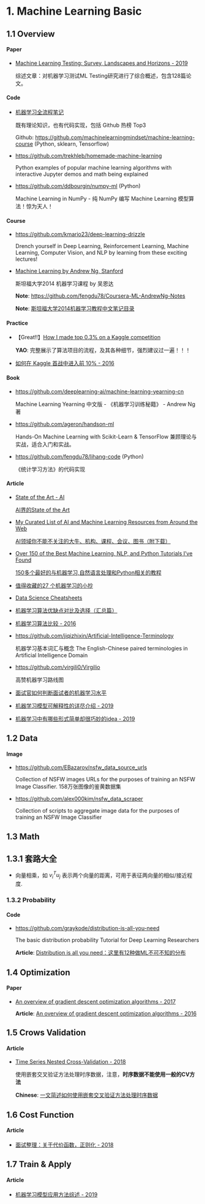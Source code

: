 
# 1. Machine Learning Basic

## 1.1 Overview

#### Paper

- [Machine Learning Testing: Survey, Landscapes and Horizons - 2019](https://arxiv.org/abs/1906.10742)

    综述文章：对机器学习测试ML Testing研究进行了综合概述，包含128篇论文。


#### Code

- [机器学习全流程笔记](https://machine-learning-course.readthedocs.io/en/latest/)

    既有理论知识，也有代码实现，包括 Github 热榜 Top3

    Github: <https://github.com/machinelearningmindset/machine-learning-course> (Python, sklearn, Tensorflow)

- <https://github.com/trekhleb/homemade-machine-learning>

    Python examples of popular machine learning algorithms with interactive Jupyter demos and math being explained

- <https://github.com/ddbourgin/numpy-ml> (Python)

    Machine Learning in NumPy - 纯 NumPy 编写 Machine Learning 模型算法！惊为天人！


#### Course

- <https://github.com/kmario23/deep-learning-drizzle>

    Drench yourself in Deep Learning, Reinforcement Learning, Machine Learning, Computer Vision, and NLP by learning from these exciting lectures!

- [Machine Learning by Andrew Ng, Stanford](https://www.coursera.org/course/ml)

    斯坦福大学2014 机器学习课程 by 吴恩达

    **Note**: <https://github.com/fengdu78/Coursera-ML-AndrewNg-Notes>

    **Note**: [斯坦福大学2014机器学习教程中文笔记目录](http://www.ai-start.com/ml2014/)


#### Practice

- 【Great!!】[How I made top 0.3% on a Kaggle competition](https://www.kaggle.com/lavanyashukla01/how-i-made-top-0-3-on-a-kaggle-competition)

    **YAO**: 完整展示了算法项目的流程，及其各种细节，强烈建议过一遍！！！

- [如何在 Kaggle 首战中进入前 10% - 2016](https://dnc1994.com/2016/04/rank-10-percent-in-first-kaggle-competition/)


#### Book

- <https://github.com/deeplearning-ai/machine-learning-yearning-cn>

    Machine Learning Yearning 中文版 - 《机器学习训练秘籍》 - Andrew Ng 著

- <https://github.com/ageron/handson-ml>

    Hands-On Machine Learning with Scikit-Learn & TensorFlow  兼顾理论与实战，适合入门和实战。

- <https://github.com/fengdu78/lihang-code> (Python)

    《统计学习方法》的代码实现


#### Article

- [State of the Art - AI](https://www.stateoftheart.ai/)

    [AI界的State of the Art](https://mp.weixin.qq.com/s?__biz=MzA3MzI4MjgzMw==&mid=2650753481&idx=1&sn=8b638ed913056e23a9c362252b3fe7a6)

- [My Curated List of AI and Machine Learning Resources from Around the Web](https://medium.com/machine-learning-in-practice/my-curated-list-of-ai-and-machine-learning-resources-from-around-the-web-9a97823b8524)

    [AI领域你不能不关注的大牛、机构、课程、会议、图书（附下载）](http://www.sohu.com/a/168291972_473283)

- [Over 150 of the Best Machine Learning, NLP, and Python Tutorials I’ve Found](https://medium.com/machine-learning-in-practice/over-150-of-the-best-machine-learning-nlp-and-python-tutorials-ive-found-ffce2939bd78)

    [150多个最好的与机器学习,自然语言处理和Python相关的教程](http://pytlab.org)

- [值得收藏的27 个机器学习的小抄](https://medium.com/machine-learning-in-practice/cheat-sheet-of-machine-learning-and-python-and-math-cheat-sheets-a4afe4e791b6)

- [Data Science Cheatsheets](https://github.com/faviovazquez/ds-cheatsheets)

- [机器学习算法优缺点对比及选择（汇总篇）](https://mp.weixin.qq.com/s?__biz=MzIyMzk1MDE3Nw==&mid=2247497860&idx=1&sn=7dedb74136deeec6b9568a379527a782)

- [机器学习算法比较 - 2016](http://www.csuldw.com/2016/02/26/2016-02-26-choosing-a-machine-learning-classifier/)

- <https://github.com/jiqizhixin/Artificial-Intelligence-Terminology>

    机器学习基本词汇与概念  The English-Chinese paired terminologies in Artificial Intelligence Domain

- <https://github.com/virgili0/Virgilio>

    高赞机器学习路线图

- [面试官如何判断面试者的机器学习水平](https://www.zhihu.com/question/62482926)

- [机器学习模型可解释性的详尽介绍 - 2019](https://mp.weixin.qq.com/s?__biz=MzIwOTc2MTUyMg==&mid=2247493046&idx=4&sn=142f8fb806ef0d772cbb9766db14d7de)

- [机器学习中有哪些形式简单却很巧妙的idea - 2019](https://www.zhihu.com/question/347847220)


## 1.2 Data

#### Image

- <https://github.com/EBazarov/nsfw_data_source_urls>

    Collection of NSFW images URLs for the purposes of training an NSFW Image Classifier. 158万张图像的鉴黄数据集

- <https://github.com/alex000kim/nsfw_data_scraper>

    Collection of scripts to aggregate image data for the purposes of training an NSFW Image Classifier


## 1.3 Math

## 1.3.1 套路大全

- 向量相乘，如 $v_i^{T}u_j$ 表示两个向量的距离，可用于表征两向量的相似/接近程度.

### 1.3.2 Probability

#### Code

- <https://github.com/graykode/distribution-is-all-you-need>

    The basic distribution probability Tutorial for Deep Learning Researchers

    **Article**: [Distribution is all you need：这里有12种做ML不可不知的分布](https://mp.weixin.qq.com/s?__biz=MzA3MzI4MjgzMw==&mid=2650770528&idx=4&sn=5ece1d49995b419a114017d26af8cc5b)


## 1.4 Optimization

#### Paper

- [An overview of gradient descent optimization algorithms - 2017](https://arxiv.org/abs/1609.04747)

    **Article**: [An overview of gradient descent optimization algorithms - 2016](http://ruder.io/optimizing-gradient-descent/)


## 1.5 Crows Validation

#### Article

- [Time Series Nested Cross-Validation - 2018](https://towardsdatascience.com/time-series-nested-cross-validation-76adba623eb9)

    使用嵌套交叉验证方法处理时序数据，注意，**时序数据不能使用一般的CV方法**

    **Chinese**: [一文简述如何使用嵌套交叉验证方法处理时序数据](https://www.jiqizhixin.com/articles/052701)


## 1.6 Cost Function

#### Article

- [面试整理：关于代价函数，正则化 - 2018](https://blog.csdn.net/meyh0x5vdtk48p2/article/details/79752784)



## 1.7 Train & Apply

#### Article

- [机器学习模型应用方法综述 - 2019](https://mp.weixin.qq.com/s?__biz=MzAxMzA2MDYxMw==&mid=2651569693&idx=1&sn=4385b1ecfd0dff741edae76b6d5abe21)


